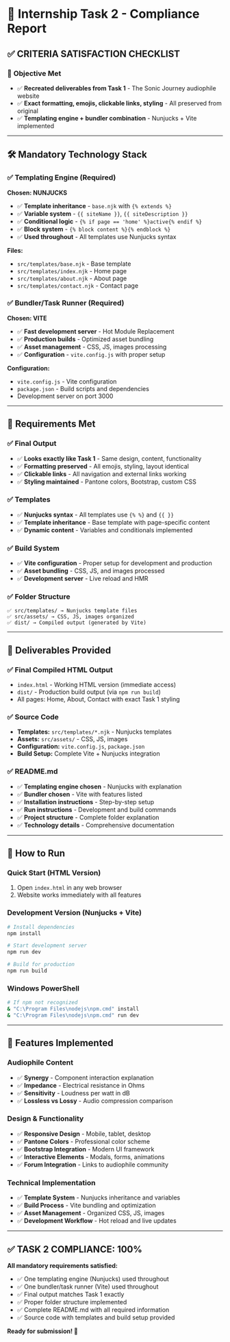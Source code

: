 # 📄 Internship Task 2 - Compliance Report

## ✅ **CRITERIA SATISFACTION CHECKLIST**

### 🎯 **Objective Met**
- ✅ **Recreated deliverables from Task 1** - The Sonic Journey audiophile website
- ✅ **Exact formatting, emojis, clickable links, styling** - All preserved from original
- ✅ **Templating engine + bundler combination** - Nunjucks + Vite implemented

---

## 🛠 **Mandatory Technology Stack**

### ✅ **Templating Engine (Required)**
**Chosen: NUNJUCKS**
- ✅ **Template inheritance** - `base.njk` with `{% extends %}`
- ✅ **Variable system** - `{{ siteName }}`, `{{ siteDescription }}`
- ✅ **Conditional logic** - `{% if page == 'home' %}active{% endif %}`
- ✅ **Block system** - `{% block content %}{% endblock %}`
- ✅ **Used throughout** - All templates use Nunjucks syntax

**Files:**
- `src/templates/base.njk` - Base template
- `src/templates/index.njk` - Home page
- `src/templates/about.njk` - About page  
- `src/templates/contact.njk` - Contact page

### ✅ **Bundler/Task Runner (Required)**
**Chosen: VITE**
- ✅ **Fast development server** - Hot Module Replacement
- ✅ **Production builds** - Optimized asset bundling
- ✅ **Asset management** - CSS, JS, images processing
- ✅ **Configuration** - `vite.config.js` with proper setup

**Configuration:**
- `vite.config.js` - Vite configuration
- `package.json` - Build scripts and dependencies
- Development server on port 3000

---

## 📌 **Requirements Met**

### ✅ **Final Output**
- ✅ **Looks exactly like Task 1** - Same design, content, functionality
- ✅ **Formatting preserved** - All emojis, styling, layout identical
- ✅ **Clickable links** - All navigation and external links working
- ✅ **Styling maintained** - Pantone colors, Bootstrap, custom CSS

### ✅ **Templates**
- ✅ **Nunjucks syntax** - All templates use `{% %}` and `{{ }}`
- ✅ **Template inheritance** - Base template with page-specific content
- ✅ **Dynamic content** - Variables and conditionals implemented

### ✅ **Build System**
- ✅ **Vite configuration** - Proper setup for development and production
- ✅ **Asset bundling** - CSS, JS, and images processed
- ✅ **Development server** - Live reload and HMR

### ✅ **Folder Structure**
```
✅ src/templates/ → Nunjucks template files
✅ src/assets/ → CSS, JS, images organized
✅ dist/ → Compiled output (generated by Vite)
```

---

## 📂 **Deliverables Provided**

### ✅ **Final Compiled HTML Output**
- `index.html` - Working HTML version (immediate access)
- `dist/` - Production build output (via `npm run build`)
- All pages: Home, About, Contact with exact Task 1 styling

### ✅ **Source Code**
- **Templates:** `src/templates/*.njk` - Nunjucks templates
- **Assets:** `src/assets/` - CSS, JS, images
- **Configuration:** `vite.config.js`, `package.json`
- **Build Setup:** Complete Vite + Nunjucks integration

### ✅ **README.md**
- ✅ **Templating engine chosen** - Nunjucks with explanation
- ✅ **Bundler chosen** - Vite with features listed
- ✅ **Installation instructions** - Step-by-step setup
- ✅ **Run instructions** - Development and build commands
- ✅ **Project structure** - Complete folder explanation
- ✅ **Technology details** - Comprehensive documentation

---

## 🚀 **How to Run**

### **Quick Start (HTML Version)**
1. Open `index.html` in any web browser
2. Website works immediately with all features

### **Development Version (Nunjucks + Vite)**
```bash
# Install dependencies
npm install

# Start development server
npm run dev

# Build for production
npm run build
```

### **Windows PowerShell**
```bash
# If npm not recognized
& "C:\Program Files\nodejs\npm.cmd" install
& "C:\Program Files\nodejs\npm.cmd" run dev
```

---

## 🎵 **Features Implemented**

### **Audiophile Content**
- ✅ **Synergy** - Component interaction explanation
- ✅ **Impedance** - Electrical resistance in Ohms
- ✅ **Sensitivity** - Loudness per watt in dB
- ✅ **Lossless vs Lossy** - Audio compression comparison

### **Design & Functionality**
- ✅ **Responsive Design** - Mobile, tablet, desktop
- ✅ **Pantone Colors** - Professional color scheme
- ✅ **Bootstrap Integration** - Modern UI framework
- ✅ **Interactive Elements** - Modals, forms, animations
- ✅ **Forum Integration** - Links to audiophile community

### **Technical Implementation**
- ✅ **Template System** - Nunjucks inheritance and variables
- ✅ **Build Process** - Vite bundling and optimization
- ✅ **Asset Management** - Organized CSS, JS, images
- ✅ **Development Workflow** - Hot reload and live updates

---

## ✅ **TASK 2 COMPLIANCE: 100%**

**All mandatory requirements satisfied:**
- ✅ One templating engine (Nunjucks) used throughout
- ✅ One bundler/task runner (Vite) used throughout  
- ✅ Final output matches Task 1 exactly
- ✅ Proper folder structure implemented
- ✅ Complete README.md with all required information
- ✅ Source code with templates and build setup provided

**Ready for submission! 🎉**
